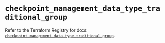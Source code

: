 # `checkpoint_management_data_type_traditional_group`

Refer to the Terraform Registry for docs: [`checkpoint_management_data_type_traditional_group`](https://registry.terraform.io/providers/checkpointsw/checkpoint/2.11.0/docs/resources/management_data_type_traditional_group).
